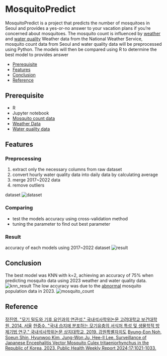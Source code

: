 # MosquitoPredict

MosquitoPredict is a project that predicts the number of mosquitoes in Seoul and provides a yes-or-no answer to your vacation plans if you’re concerned about mosquitoes.
The mosquito count is influenced by [weather](https://www.riss.kr/search/detail/DetailView.do?p_mat_type=be54d9b8bc7cdb09&control_no=c3a3273d67112aa4ffe0bdc3ef48d419&keyword=%EB%AA%A8%EA%B8%B0) and [water quality](https://www.riss.kr/search/detail/DetailView.do?p_mat_type=be54d9b8bc7cdb09&control_no=d2c2659107fad4e7ffe0bdc3ef48d419&keyword=%EB%AA%A8%EA%B8%B0%20%EC%88%98%EC%A7%88)
Weather data from the National Weather Service, mosquito count data from Seoul and water quality data will be preprocessed using Python.
The models will then be compared using R to determine the best model to provides answer

<!-- vim-markdown-toc GFM -->

- [Prerequisite](#Prerequisite)
- [Features](#features)
- [Conclusion](#Conclusion)
- [Reference](#Reference)

<!-- vim-markdown-toc -->

## Prerequisite

- R
- Jupyter notebook
- [Mosquito count data](https://news.seoul.go.kr/welfare/archives/532165)
- [Weather Data](https://data.kma.go.kr/data/grnd/selectAsosRltmList.do?pgmNo=36)
- [Water quality data](https://swo.seoul.go.kr/water/waterMesntkInfo.do?)

## Features

### Preprocessing

1. extract only the necessary columns from raw dataset
2. convert hourly water quality data into daily data by calculating average
3. merge 2017~2022 data
4. remove outliers

dataset
![dataset](https://github.com/chungJS/predicts_mosquito/raw/main/img/preprocessed_dataset.png)

### Comparing

- test the models accuracy using cross-validation method
- tuning the parameter to find out best parameter

### Result

accuracy of each models using 2017~2022 dataset
![result](https://github.com/chungJS/predicts_mosquito/raw/main/img/result.png)

## Conclusion

The best model was KNN with k=2, achieving an accuracy of 75% when predicting mosquito data using 2023 weather and water quality data.
![knn_result](https://github.com/chungJS/predicts_mosquito/raw/main/img/knn_result.png)
The low accuracy was due to the [abnormal](https://www.phwr.org/journal/view.html?uid=716&vmd=Full) mosquito population data in 2023.
![mosquito_count](https://github.com/chungJS/predicts_mosquito/raw/main/img/mosquito_count.png)

## Reference

[장진영. "모기 밀도와 기후 요인과의 연관성." 국내석사학위논문 고려대학교 보건대학원, 2014. 서울](https://www.riss.kr/search/detail/DetailView.do?p_mat_type=be54d9b8bc7cdb09&control_no=c3a3273d67112aa4ffe0bdc3ef48d419&keyword=%EB%AA%A8%EA%B8%B0)
[한중수. "국내 습지에 분포하는 모기유충의 서식처 특성 및 생물학적 방제기법 연구." 국내석사학위논문 상지대학교, 2019. 강원특별자치도](https://www.riss.kr/search/detail/DetailView.do?p_mat_type=be54d9b8bc7cdb09&control_no=d2c2659107fad4e7ffe0bdc3ef48d419&keyword=%EB%AA%A8%EA%B8%B0%20%EC%88%98%EC%A7%88)
[Byung-Eon Noh, Soeun Shin, Hyunwoo Kim, Jung-Won Ju, Hee-Il Lee. Surveillance of Japanese Encephalitis Vector Mosquito Culex tritaeniorhynchus in the Republic of Korea, 2023. Public Health Weekly Report 2024;17:1021-1033.](https://www.phwr.org/journal/view.html?uid=716&vmd=Full)
